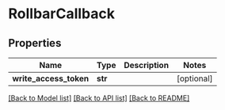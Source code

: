 # RollbarCallback

## Properties
Name | Type | Description | Notes
------------ | ------------- | ------------- | -------------
**write_access_token** | **str** |  | [optional] 

[[Back to Model list]](../README.md#documentation-for-models) [[Back to API list]](../README.md#documentation-for-api-endpoints) [[Back to README]](../README.md)


